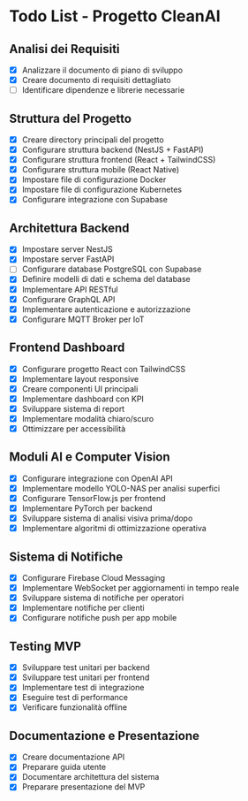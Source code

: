 # Todo List - Progetto CleanAI

## Analisi dei Requisiti
- [x] Analizzare il documento di piano di sviluppo
- [x] Creare documento di requisiti dettagliato
- [ ] Identificare dipendenze e librerie necessarie

## Struttura del Progetto
- [x] Creare directory principali del progetto
- [x] Configurare struttura backend (NestJS + FastAPI)
- [x] Configurare struttura frontend (React + TailwindCSS)
- [x] Configurare struttura mobile (React Native)
- [x] Impostare file di configurazione Docker
- [x] Impostare file di configurazione Kubernetes
- [x] Configurare integrazione con Supabase

## Architettura Backend
- [x] Impostare server NestJS
- [x] Impostare server FastAPI
- [ ] Configurare database PostgreSQL con Supabase
- [x] Definire modelli di dati e schema del database
- [x] Implementare API RESTful
- [x] Configurare GraphQL API
- [x] Implementare autenticazione e autorizzazione
- [x] Configurare MQTT Broker per IoT

## Frontend Dashboard
- [x] Configurare progetto React con TailwindCSS
- [x] Implementare layout responsive
- [x] Creare componenti UI principali
- [x] Implementare dashboard con KPI
- [x] Sviluppare sistema di report
- [x] Implementare modalità chiaro/scuro
- [x] Ottimizzare per accessibilità

## Moduli AI e Computer Vision
- [x] Configurare integrazione con OpenAI API
- [x] Implementare modello YOLO-NAS per analisi superfici
- [x] Configurare TensorFlow.js per frontend
- [x] Implementare PyTorch per backend
- [x] Sviluppare sistema di analisi visiva prima/dopo
- [x] Implementare algoritmi di ottimizzazione operativa

## Sistema di Notifiche
- [x] Configurare Firebase Cloud Messaging
- [x] Implementare WebSocket per aggiornamenti in tempo reale
- [x] Sviluppare sistema di notifiche per operatori
- [x] Implementare notifiche per clienti
- [x] Configurare notifiche push per app mobile

## Testing MVP
- [x] Sviluppare test unitari per backend
- [x] Sviluppare test unitari per frontend
- [x] Implementare test di integrazione
- [x] Eseguire test di performance
- [x] Verificare funzionalità offline

## Documentazione e Presentazione
- [x] Creare documentazione API
- [x] Preparare guida utente
- [x] Documentare architettura del sistema
- [x] Preparare presentazione del MVP
